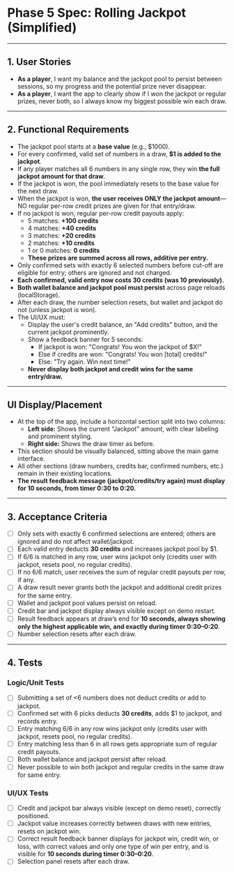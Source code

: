 # Phase 5 Spec: Rolling Jackpot (Simplified)

---

## 1. User Stories

- **As a player**, I want my balance and the jackpot pool to persist between sessions, so my progress and the potential prize never disappear.
- **As a player**, I want the app to clearly show if I won the jackpot or regular prizes, never both, so I always know my biggest possible win each draw.

---

## 2. Functional Requirements

- The jackpot pool starts at a **base value** (e.g., $1000).
- For every confirmed, valid set of numbers in a draw, **$1 is added to the jackpot**.
- If any player matches all 6 numbers in any single row, they win **the full jackpot amount for that draw**.
- If the jackpot is won, the pool immediately resets to the base value for the next draw.
- When the jackpot is won, **the user receives ONLY the jackpot amount**—NO regular per-row credit prizes are given for that entry/draw.
- If no jackpot is won, regular per-row credit payouts apply:
  - 5 matches: **+100 credits**
  - 4 matches: **+40 credits**
  - 3 matches: **+20 credits**
  - 2 matches: **+10 credits**
  - 1 or 0 matches: **0 credits**
  - **These prizes are summed across all rows, additive per entry.**
- Only confirmed sets with exactly 6 selected numbers before cut-off are eligible for entry; others are ignored and not charged.
- **Each confirmed, valid entry now costs 30 credits (was 10 previously).**
- **Both wallet balance and jackpot pool must persist** across page reloads (localStorage).
- After each draw, the number selection resets, but wallet and jackpot do not (unless jackpot is won).
- The UI/UX must:
  - Display the user's credit balance, an "Add credits" button, and the current jackpot prominently.
  - Show a feedback banner for 5 seconds:
    - If jackpot is won: "Congrats! You won the jackpot of $X!"
    - Else if credits are won: "Congrats! You won [total] credits!"
    - Else: "Try again. Win next time!"
  - **Never display both jackpot and credit wins for the same entry/draw.**

---

## UI Display/Placement

- At the top of the app, include a horizontal section split into two columns:
  - **Left side:** Shows the current “Jackpot” amount, with clear labeling and prominent styling.
  - **Right side:** Shows the draw timer as before.
- This section should be visually balanced, sitting above the main game interface.
- All other sections (draw numbers, credits bar, confirmed numbers, etc.) remain in their existing locations.
- **The result feedback message (jackpot/credits/try again) must display for 10 seconds, from timer 0:30 to 0:20.**

---

## 3. Acceptance Criteria

- [ ] Only sets with exactly 6 confirmed selections are entered; others are ignored and do not affect wallet/jackpot.
- [ ] Each valid entry deducts **30 credits** and increases jackpot pool by $1.
- [ ] If 6/6 is matched in any row, user wins jackpot only (credits user with jackpot, resets pool, no regular credits).
- [ ] If no 6/6 match, user receives the sum of regular credit payouts per row, if any.
- [ ] A draw result never grants both the jackpot and additional credit prizes for the same entry.
- [ ] Wallet and jackpot pool values persist on reload.
- [ ] Credit bar and jackpot display always visible except on demo restart.
- [ ] Result feedback appears at draw’s end for **10 seconds, always showing only the highest applicable win, and exactly during timer 0:30–0:20**.
- [ ] Number selection resets after each draw.

---

## 4. Tests

### Logic/Unit Tests
- [ ] Submitting a set of <6 numbers does not deduct credits or add to jackpot.
- [ ] Confirmed set with 6 picks deducts **30 credits**, adds $1 to jackpot, and records entry.
- [ ] Entry matching 6/6 in any row wins jackpot only (credits user with jackpot, resets pool, no regular credits).
- [ ] Entry matching less than 6 in all rows gets appropriate sum of regular credit payouts.
- [ ] Both wallet balance and jackpot persist after reload.
- [ ] Never possible to win both jackpot and regular credits in the same draw for same entry.

### UI/UX Tests
- [ ] Credit and jackpot bar always visible (except on demo reset), correctly positioned.
- [ ] Jackpot value increases correctly between draws with new entries, resets on jackpot win.
- [ ] Correct result feedback banner displays for jackpot win, credit win, or loss, with correct values and only one type of win per entry, and is visible for **10 seconds during timer 0:30–0:20**.
- [ ] Selection panel resets after each draw.